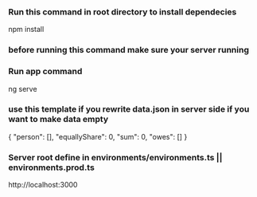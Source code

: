 ### Run this command in root directory to install dependecies  
npm install
###  before running this command make sure your server running 
###  Run app command  
ng serve

###  use this template if you rewrite data.json in server side if you want to make data empty 

{
  "person": [],
  "equallyShare": 0,
  "sum": 0,
  "owes": []
}

###  Server root define in environments/environments.ts || environments.prod.ts  
http://localhost:3000
